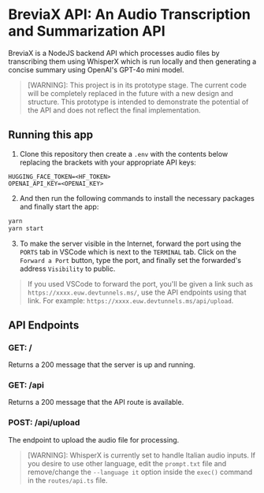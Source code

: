 # BreviaX API: An Audio Transcription and Summarization API

BreviaX is a NodeJS backend API which processes audio files by transcribing them using WhisperX which is run locally and then generating a concise summary using OpenAI's GPT-4o mini model.

> [WARNING]: This project is in its prototype stage. The current code will be completely replaced in the future with a new design and structure. This prototype is intended to demonstrate the potential of the API and does not reflect the final implementation.

## Running this app

1. Clone this repository then create a `.env` with the contents below replacing the brackets with your appropriate API keys:

```env
HUGGING_FACE_TOKEN=<HF_TOKEN>
OPENAI_API_KEY=<OPENAI_KEY>
```

2. And then run the following commands to install the necessary packages and finally start the app:

```cmd
yarn
yarn start
```

3. To make the server visible in the Internet, forward the port using the `PORTS` tab in VSCode which is next to the `TERMINAL` tab. Click on the `Forward a Port` button, type the port, and finally set the forwarded's address `Visibility` to public.

> If you used VSCode to forward the port, you'll be given a link such as `https://xxxx.euw.devtunnels.ms/`, use the API endpoints using that link. For example: `https://xxxx.euw.devtunnels.ms/api/upload`.

## API Endpoints

### GET: /

Returns a 200 message that the server is up and running.

### GET: /api

Returns a 200 message that the API route is available.

### POST: /api/upload

The endpoint to upload the audio file for processing.

> [WARNING]: WhisperX is currently set to handle Italian audio inputs. If you desire to use other language, edit the `prompt.txt` file and remove/change the `--language it` option inside the `exec()` command in the `routes/api.ts` file.
